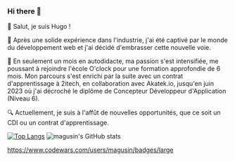 ### Hi there 👋


👋 Salut, je suis Hugo !

🔄 Après une solide expérience dans l'industrie, j'ai été captivé par le monde du développement web et j'ai décidé d'embrasser cette nouvelle voie.

🚀 En seulement un mois en autodidacte, ma passion s'est intensifiée, me poussant à rejoindre l'école O'clock pour une formation approfondie de 6 mois. Mon parcours s'est enrichi par la suite avec un contrat d'apprentissage à 2itech, en collaboration avec Akatek.io, jusqu'en juin 2023 où j'ai décroché le diplôme de Concepteur Développeur d'Application (Niveau 6).

🔍 Actuellement, je suis à l'affût de nouvelles opportunités, que ce soit un CDI ou un contrat d'apprentissage.

[![Top Langs](https://github-readme-stats-magusin.vercel.app/api/top-langs/?username=magusin&count_private=true&theme=radical&langs_count=8)](https://github.com/magusin/github-readme-stats)
![magusin's GitHub stats](https://github-readme-stats-magusin.vercel.app/api?username=magusin&show_icons=true&theme=radical&hide=stars,issues&count_private=true&include_all_commits=true)

<img>https://www.codewars.com/users/magusin/badges/large</img>





